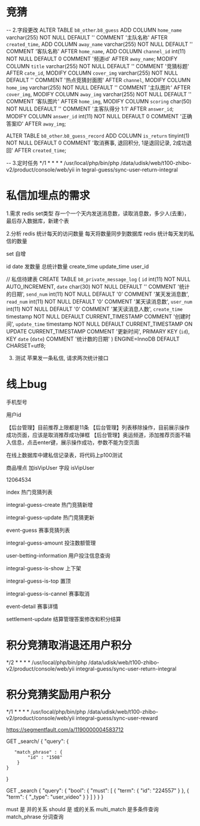 # 竞猜


-- 2.字段更改
ALTER TABLE `b8_other`.`b8_guess` 
ADD COLUMN `home_name` varchar(255) NOT NULL DEFAULT '' COMMENT '主队名称' AFTER `created_time`,
ADD COLUMN `away_name` varchar(255) NOT NULL DEFAULT '' COMMENT '客队名称' AFTER `home_name`,
ADD COLUMN `channel_id` int(11) NOT NULL DEFAULT 0 COMMENT '频道id' AFTER `away_name`;
MODIFY COLUMN `title` varchar(255)  NOT NULL DEFAULT '' COMMENT '竞猜标题' AFTER `cate_id`,
MODIFY COLUMN `cover_img` varchar(255)  NOT NULL DEFAULT '' COMMENT '热点竞猜封面图' AFTER `channel`,
MODIFY COLUMN `home_img` varchar(255)   NOT NULL DEFAULT '' COMMENT '主队图片' AFTER `cover_img`,
MODIFY COLUMN `away_img` varchar(255)   NOT NULL DEFAULT '' COMMENT '客队图片' AFTER `home_img`,
MODIFY COLUMN `scoring` char(50)  NOT NULL DEFAULT '' COMMENT '主客队得分 1:1' AFTER `answer_id`;
MODIFY COLUMN `answer_id` int(11) NOT NULL DEFAULT 0 COMMENT '正确答案ID' AFTER `away_img`;


ALTER TABLE `b8_other`.`b8_guess_record` 
ADD COLUMN `is_return` tinyint(1) NOT NULL DEFAULT 0 COMMENT '取消赛事, 退回积分, 1是退回记录, 2成功退回' AFTER `created_time`;




-- 3.定时任务
*/1 * * * * /usr/local/php/bin/php /data/udisk/web/t100-zhibo-v2/product/console/web/yii  in
tegral-guess/sync-user-return-integral






# 私信加埋点的需求
1.需求
redis set类型 存一个一个天内发送消息数，读取消息数，多少人(去重)，最后存入数据库，新建个表

2.分析
redis 统计每天的访问数量                  每天将数量同步到数据库
redis 统计每天发的私信的数量

set 自增

id  date  发数量  总统计数量  create_time  update_time  user_id

// 私信待建表
CREATE TABLE `b8_private_message_log` (
  `id` int(11) NOT NULL AUTO_INCREMENT,
  `date` char(30) NOT NULL DEFAULT '' COMMENT '统计的日期',
  `send_num` int(11) NOT NULL DEFAULT '0' COMMENT '某天发消息数',
  `read_num` int(11) NOT NULL DEFAULT '0' COMMENT '某天读消息数',
  `user_num` int(11) NOT NULL DEFAULT '0' COMMENT '某天读消息人数',
  `create_time` timestamp NOT NULL DEFAULT CURRENT_TIMESTAMP COMMENT '创建时间',
  `update_time` timestamp NOT NULL DEFAULT CURRENT_TIMESTAMP ON UPDATE CURRENT_TIMESTAMP COMMENT '更新时间',
  PRIMARY KEY (`id`),
  KEY `date` (`date`) COMMENT '统计数的日期'
) ENGINE=InnoDB DEFAULT CHARSET=utf8;


3. 测试
苹果发一条私信, 请求两次统计接口


# 线上bug 

手机型号

用户id 



【后台管理】目前推荐上限都是11条
【后台管理】列表移除操作，目前展示操作成功页面，应该是取消推荐成功弹框
【后台管理】奥运频道，添加推荐页面不输入信息，点击enter键，展示操作成功，参数不能为空页面



在线上数据库中建私信记录表，将代码上p100测试


商品埋点 加isVipUser 字段
isVipUser


12064534



index 热门竞猜列表

integral-guess-create 热门竞猜新增

integral-guess-update 热门竞猜更新

event-guess               赛事竞猜列表

integral-guess-amount     投注数额管理

user-betting-information  用户投注信息查询

integral-guess-is-show  上下架

integral-guess-is-top  置顶

integral-guess-is-cannel  赛事取消

event-detail 赛事详情

settlement-update 结算管理答案修改和积分结算





# 积分竞猜取消退还用户积分
*/2 * * * * /usr/local/php/bin/php /data/udisk/web/t100-zhibo-v2/product/console/web/yii  integral-guess/sync-user-return-integral
# 积分竞猜奖励用户积分
*/1 * * * * /usr/local/php/bin/php /data/udisk/web/t100-zhibo-v2/product/console/web/yii  integral-guess/sync-user-reward



https://segmentfault.com/a/1190000004583712


GET _search/
{
   "query": {

       "match_phrase" : {
            "id" : "1508"
        }
    }
}



GET _search
{
    "query": {
        "bool": {
            "must": [
                {
                    "term": {
                        "id": "224557"
                    }
                },
                {
                    "term": {
                        "_type": "user_video"
                    }
                }
            ]
        }
    }
}


must   是 并的关系
should 是 或的关系
multi_match 是多条件查询
match_phrase 分词查询
